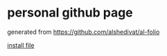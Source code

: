# personal github page

generated from https://github.com/alshedivat/al-folio

[install file](INSTALL.md)
